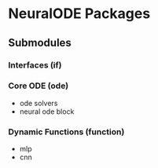 # NeuralODE Packages

## Submodules

### Interfaces (if)

### Core ODE (ode)
- ode solvers
- neural ode block

### Dynamic Functions (function)
- mlp
- cnn
